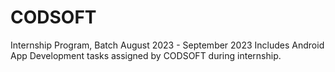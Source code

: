 # CODSOFT
Internship Program, Batch August 2023 - September 2023
Includes Android App Development tasks assigned by CODSOFT during internship.


